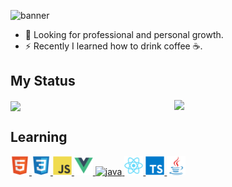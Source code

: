 <!--

### Hi there 👋

**Sabrina51/Sabrina51** is a ✨ _special_ ✨ repository because its `README.md` (this file) appears on your GitHub profile.

Here are some ideas to get you started:

- 🔭 I’m currently working on ...
- 🌱 I’m currently learning ...
- 👯 I’m looking to collaborate on ...
- 🤔 I’m looking for help with ...
- 💬 Ask me about ...
- 📫 How to reach me: ...
- 😄 Pronouns: ...
- ⚡ Fun fact: ...
- 🔭 Application development intern.
- 📚 System Analysis and Development student.
- 🌱 Looking for professional and personal growth.
- ⚡ Recently I learned how to drink coffee ☕. 
-->

![banner](https://user-images.githubusercontent.com/76228258/140599972-6ea3f94e-f321-4250-bf71-b155a3cfe934.png)

- 🌱 Looking for professional and personal growth.
- ⚡ Recently I learned how to drink coffee ☕. 

My Status
-------------
<a href="https://github.com/Sabrina51">
  <img align="center" ha width="49%" src="https://github-readme-stats.vercel.app/api?username=Sabrina51&theme=radical&show_icons=true"/>
</a>
<a href="https://github.com/Sabrina51">
  <img align="right" width="48%" src="https://github-readme-stats.vercel.app/api/top-langs/?username=Sabrina51&layout=compact&theme=radical&langs_count=10"/>
</a>

Learning
----------------
<p align="left">
  <a href="https://www.w3schools.com/html/" target="_blank"> <img
      src="https://github.com/devicons/devicon/blob/master/icons/html5/html5-original.svg" alt="html5" width="30"
      height="30" />
  </a>
  <a href="https://www.w3schools.com/css/default.asp" target="_blank"> <img
      src="https://github.com/devicons/devicon/blob/master/icons/css3/css3-original.svg" alt="css3" width="30"
      height="30" />
  </a>
  <a href="https://developer.mozilla.org/pt-BR/docs/Web/JavaScript" target="_blank"> <img
      src="https://github.com/devicons/devicon/blob/master/icons/javascript/javascript-original.svg" alt="javascript"
      width="30" height="30" />
  </a>
  <a href="https://vuejs.org/" target="_blank"> <img
      src="https://github.com/devicons/devicon/blob/master/icons/vuejs/vuejs-original.svg" alt="vuejs" width="30"
      height="30" />
  </a>
  <a href="https://docs.cypress.io/guides/overview/why-cypress" target="_blank"> <img
      src="https://avatars.githubusercontent.com/u/8908513?s=200&v=4" alt="java" width="30" height="30" />
  </a>
  <a href="https://reactjs.org/" target="_blank"> <img
      src="https://github.com/devicons/devicon/blob/master/icons/react/react-original.svg" alt="bootstrap"
      width="30" height="30" />
  </a>
  <a href="https://www.typescriptlang.org/" target="_blank"> <img
    src="https://github.com/devicons/devicon/blob/master/icons/typescript/typescript-original.svg" alt="java" width="30"
    height="30" />
</a>
  <a href="https://www.oracle.com/br/java/" target="_blank"> <img
      src="https://github.com/devicons/devicon/blob/master/icons/java/java-original.svg" alt="java" width="30"
      height="30" />
  </a>
</p>
